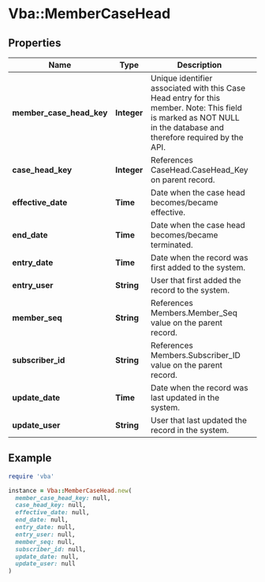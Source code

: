 # Vba::MemberCaseHead

## Properties

| Name | Type | Description | Notes |
| ---- | ---- | ----------- | ----- |
| **member_case_head_key** | **Integer** | Unique identifier associated with this Case Head entry for this member. Note: This field is marked as NOT NULL in the database and therefore required by the API. |  |
| **case_head_key** | **Integer** | References CaseHead.CaseHead_Key on parent record. | [optional] |
| **effective_date** | **Time** | Date when the case head becomes/became effective. | [optional] |
| **end_date** | **Time** | Date when the case head becomes/became terminated. | [optional] |
| **entry_date** | **Time** | Date when the record was first added to the system. | [optional] |
| **entry_user** | **String** | User that first added the record to the system. | [optional] |
| **member_seq** | **String** | References Members.Member_Seq value on the parent record. |  |
| **subscriber_id** | **String** | References Members.Subscriber_ID value on the parent record. |  |
| **update_date** | **Time** | Date when the record was last updated in the system. | [optional] |
| **update_user** | **String** | User that last updated the record in the system. | [optional] |

## Example

```ruby
require 'vba'

instance = Vba::MemberCaseHead.new(
  member_case_head_key: null,
  case_head_key: null,
  effective_date: null,
  end_date: null,
  entry_date: null,
  entry_user: null,
  member_seq: null,
  subscriber_id: null,
  update_date: null,
  update_user: null
)
```

